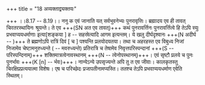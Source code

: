 +++
title = "18 अव्यक्ताद्व्यक्तयः"

+++
।।8.17 -- 8.19।। ननु क एवं जानाति यत् सर्वभुवनेभ्यः पुनरावृत्तिः।
ब्रह्मादय एव ही तावत् चिरतरस्थायिनः श्रूयन्ते। ते एव +++(SN अत एव तावत्)+++
कथं पुनरावर्त्तिनः पुनरावर्त्तित्वे हि तेऽपि स्युः प्रभवाप्ययधर्माणाः
इत्या\[शङ्कया \] ह -- सहस्रेत्यादि आगम इत्यन्तम्। ये खलु दीर्घदृश्वानः
+++(N अदीर्घ -- )+++ ते ब्रह्मणोऽपि रात्रिं दिवं \[ च \] पश्यन्ति प्रलयोदयतया।
तथा च अहरहस्त एव विबुध्य निजां निजामेव चेष्टामनुरुध्यन्ते ( --
मवरुध्यन्ते) प्रतिरात्रि च तेषामेव निवृत्तपरिस्पन्दानां +++(S --
परिस्पन्दिनाम्)+++ शक्तिमात्रत्वेनावस्थानम् +++(N -- त्वेनोपस्थानम्)+++। एवं
सृष्टौ प्रलये च पुनः पुनर्भावः +++(K [n] -- र्भवः)+++। नान्येऽन्ये उपसृज्यन्ते
अपि तु त एव जीवाः। कालकृतस्तु चिरक्षिप्रप्रत्ययात्मा विशेषः। एष च
परिच्छेदः प्रजापतीनामप्यस्ति। ततश्च तेऽपि प्रभवाप्ययधर्माण एवेति
स्थितम्।
